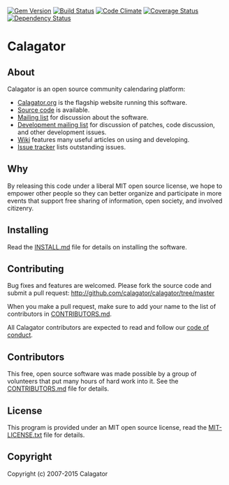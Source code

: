 [![Gem Version](https://badge.fury.io/rb/calagator.svg)](http://badge.fury.io/rb/calagator)
[![Build Status](https://travis-ci.org/calagator/calagator.svg?branch=master)](http://travis-ci.org/calagator/calagator)
[![Code Climate](https://codeclimate.com/github/calagator/calagator/badges/gpa.svg)](https://codeclimate.com/github/calagator/calagator)
[![Coverage Status](https://coveralls.io/repos/calagator/calagator/badge.svg)](https://coveralls.io/r/calagator/calagator)
[![Dependency Status](https://gemnasium.com/calagator/calagator.svg)](https://gemnasium.com/calagator/calagator)


Calagator
=========


About
-----

Calagator is an open source community calendaring platform:

  * [Calagator.org](http://calagator.org/) is the flagship website running this software.
  * [Source code](http://github.com/calagator/calagator/) is available.
  * [Mailing list](http://groups.google.com/group/pdx-tech-calendar/) for discussion about the software.
  * [Development mailing list](http://groups.google.com/group/calagator-development/) for discussion of patches, code discussion, and other development issues.
  * [Wiki](https://github.com/calagator/calagator/wiki) features many useful articles on using and developing.
  * [Issue tracker](https://github.com/calagator/calagator/issues?state=open) lists outstanding issues.


Why
---

By releasing this code under a liberal MIT open source license, we hope to empower other people so they can better organize and participate in more events that support free sharing of information, open society, and involved citizenry.


Installing
----------

Read the [INSTALL.md](http://github.com/calagator/calagator/blob/master/INSTALL.md) file for details on installing the software.


Contributing
------------

Bug fixes and features are welcomed. Please fork the source code and submit a pull request: <http://github.com/calagator/calagator/tree/master>

When you make a pull request, make sure to add your name to the list of contributors in [CONTRIBUTORS.md](http://github.com/calagator/calagator/blob/master/CONTRIBUTORS.md).

All Calagator contributors are expected to read and follow our [code of conduct](https://github.com/calagator/calagator/wiki/Code-of-Conduct).

Contributors
------------

This free, open source software was made possible by a group of volunteers that put many hours of hard work into it. See the [CONTRIBUTORS.md](http://github.com/calagator/calagator/blob/master/CONTRIBUTORS.md) file for details.


License
-------

This program is provided under an MIT open source license, read the [MIT-LICENSE.txt](http://github.com/calagator/calagator/blob/master/MIT-LICENSE.txt) file for details.


Copyright
---------

Copyright (c) 2007-2015 Calagator
